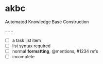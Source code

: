 akbc
====

Automated Knowledge Base Construction

===

- [ ] a task list item
- [ ] list syntax required
- [ ] normal **formatting**, @mentions, #1234 refs
- [ ] incomplete
